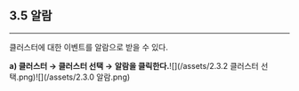 ## 3.5 알람

---

클러스터에 대한 이벤트를 알람으로 받을 수 있다.

**a\)    클러스터 **→** 클러스터 선택 →** **알람을 클릭한다.**![](/assets/2.3.2 클러스터 선택.png)![](/assets/2.3.0 알람.png)

